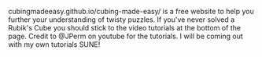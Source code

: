 cubingmadeeasy.github.io/cubing-made-easy/ is a free website to help you further your understanding of twisty puzzles. If you've never solved a Rubik's Cube you should stick to the video tutorials at the bottom of the page. Credit to @JPerm on youtube for the tutorials. I will be coming out with my own tutorials SUNE!
